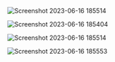 ![Screenshot 2023-06-16 185514](https://github.com/TechZainShahzad/Facebook_HomePage_Flutter/assets/136337895/acf5acd7-3f7b-4cd9-9016-62bd02d40672)

![Screenshot 2023-06-16 185404](https://github.com/TechZainShahzad/Facebook_HomePage_Flutter/assets/136337895/c8e64bc0-de17-424f-bf68-31af3a181dbc)

![Screenshot 2023-06-16 185514](https://github.com/TechZainShahzad/Facebook_HomePage_Flutter/assets/136337895/cb9b3d6f-a1eb-4a16-8019-691952f19423)

![Screenshot 2023-06-16 185553](https://github.com/TechZainShahzad/Facebook_HomePage_Flutter/assets/136337895/a4bb4a48-329e-47ec-9b97-d6bd617efcb9)
